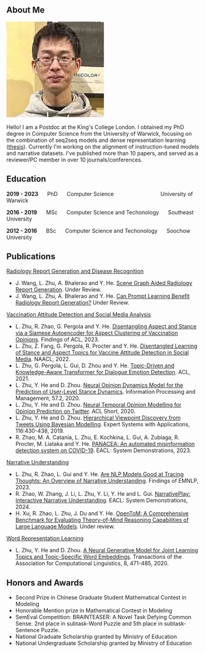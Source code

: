 ## About Me

<img class="profile-picture" src="PhotoMe.jpg">

Hello! I am a Postdoc at the King's College London. I obtained my PhD degree in Computer Science from the University of Warwick, focusing on the combination of seq2seq models and dense representation learning ([thesis](https://wrap.warwick.ac.uk/181632/1/WRAP_Theses_Zhu_2023.pdf)). Currently I'm working on the alignment of instruction-tuned models and narrative datasets. I've published more than 10 papers, and served as a reviewer/PC member in over 10 journals/conferences.

## Education

**2019 - 2023** &nbsp;&nbsp;&nbsp;&nbsp; PhD &nbsp;&nbsp;&nbsp;&nbsp; Computer Science &nbsp;&nbsp;&nbsp;&nbsp;&nbsp;&nbsp;&nbsp;&nbsp;&nbsp;&nbsp;&nbsp;&nbsp;&nbsp;&nbsp;&nbsp;&nbsp;&nbsp;&nbsp;&nbsp;&nbsp;&nbsp;&nbsp;&nbsp;&nbsp;&nbsp;&nbsp;&nbsp;&nbsp;&nbsp; University of Warwick

**2016 - 2019** &nbsp;&nbsp;&nbsp;&nbsp; MSc &nbsp;&nbsp;&nbsp;&nbsp; Computer Science and Techonology &nbsp;&nbsp;&nbsp;&nbsp; Southeast University

**2012 - 2016** &nbsp;&nbsp;&nbsp;&nbsp; BSc &nbsp;&nbsp;&nbsp;&nbsp; Computer Science and Techonology &nbsp;&nbsp;&nbsp;&nbsp; Soochow University

## Publications

<ins>Radiology Report Generation and Disease Recognition</ins>

- J. Wang, L. Zhu, A. Bhalerao and Y. He. [Scene Graph Aided Radiology Report Generation](https://arxiv.org/abs/2403.05687). Under Review.
- J. Wang, L. Zhu, A. Bhalerao and Y. He. [Can Prompt Learning Benefit Radiology Report Generation?](https://arxiv.org/abs/2308.16269) Under Review.

<ins>Vaccination Attitude Detection and Social Media Analysis</ins>

- L. Zhu, R. Zhao, G. Pergola and Y. He. [Disentangling Aspect and Stance via a Siamese Autoencoder for Aspect Clustering of Vaccination Opinions](https://aclanthology.org/2023.findings-acl.115/). Findings of ACL, 2023.
- L. Zhu, Z. Fang, G. Pergola, R. Procter and Y. He. [Disentangled Learning of Stance and Aspect Topics for Vaccine Attitude Detection in Social Media](https://aclanthology.org/2022.naacl-main.112/). NAACL, 2022.
- L. Zhu, G. Pergola, L. Gui, D. Zhou and Y. He. [Topic-Driven and Knowledge-Aware Transformer for Dialogue Emotion Detection](https://arxiv.org/pdf/2106.01071.pdf). ACL, 2021.
- L. Zhu, Y. He and D. Zhou. [Neural Opinion Dynamics Model for the Prediction of User-Level Stance Dynamics](https://core.ac.uk/download/pdf/199216625.pdf). Information Processing and Management, 57.2, 2020.
- L. Zhu, Y. He and D. Zhou. [Neural Temporal Opinion Modelling for Opinion Prediction on Twitter](https://arxiv.org/pdf/2005.13486.pdf). ACL Short, 2020.
- L. Zhu, Y. He and D. Zhou. [Hierarchical Viewpoint Discovery from Tweets Using Bayesian Modelling](https://s3.eu-west-2.amazonaws.com/somethingx86/papers/Hierarchical-viewpoint-discovery-from-tweets-using-Bayesian-modelling-ESWA18.pdf). Expert Systems with Applications, 116:430-438, 2019.
- R. Zhao, M. A. Catania, L. Zhu, E. Kochkina, L. Gui, A. Zubiaga, R. Procter, M. Liataka and Y. He. [PANACEA: An automated misinformation detection system on COVID-19](https://aclanthology.org/2023.findings-acl.115.pdf). EACL: System Demonstrations, 2023.

<ins>Narrative Understanding</ins>

- L. Zhu, R. Zhao, L. Gui and Y. He. [Are NLP Models Good at Tracing Thoughts: An Overview of Narrative Understanding](https://aclanthology.org/2023.findings-emnlp.677/). Findings of EMNLP, 2023.
- R. Zhao, W. Zhang, J. Li, L. Zhu, Y. Li, Y. He and L. Gui. [NarrativePlay: Interactive Narrative Understanding](https://arxiv.org/pdf/2310.01459.pdf). EACL: System Demonstrations, 2024.
- H. Xu, R. Zhao, L. Zhu, J. Du and Y. He. [OpenToM: A Comprehensive Benchmark for Evaluating Theory-of-Mind Reasoning Capabilities of Large Language Models](https://arxiv.org/pdf/2402.06044.pdf). Under review.

<ins>Word Representation Learning</ins>

- L. Zhu, Y. He and D. Zhou. [A Neural Generative Model for Joint Learning Topics and Topic-Specific Word Embeddings](https://aclanthology.org/2020.tacl-1.31/). Transactions of the Association for Computational Linguistics, 8, 471-485, 2020.


## Honors and Awards

* Second Prize in Chinese Graduate Student Mathematical Contest in Modeling
* Honorable Mention prize in Mathematical Contest in Modeling
* SemEval Competition: BRAINTEASER: A Novel Task Defying Common Sense. 2nd place in subtask-Word Puzzle and 5th place in subtask-Sentence Puzzle.
* National Graduate Scholarship granted by Ministry of Education
* National Undergraduate Scholarship granted by Ministry of Education
